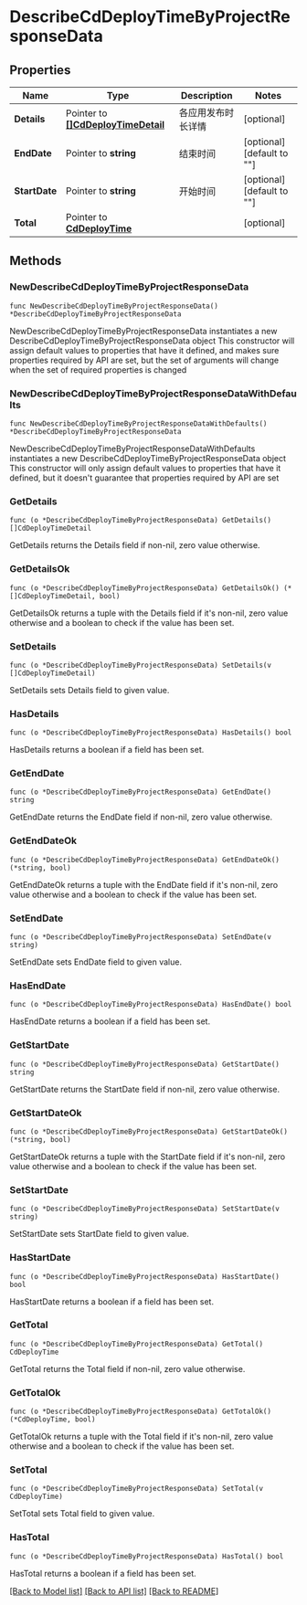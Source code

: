 # DescribeCdDeployTimeByProjectResponseData

## Properties

Name | Type | Description | Notes
------------ | ------------- | ------------- | -------------
**Details** | Pointer to [**[]CdDeployTimeDetail**](CdDeployTimeDetail.md) | 各应用发布时长详情 | [optional] 
**EndDate** | Pointer to **string** | 结束时间 | [optional] [default to ""]
**StartDate** | Pointer to **string** | 开始时间 | [optional] [default to ""]
**Total** | Pointer to [**CdDeployTime**](CdDeployTime.md) |  | [optional] 

## Methods

### NewDescribeCdDeployTimeByProjectResponseData

`func NewDescribeCdDeployTimeByProjectResponseData() *DescribeCdDeployTimeByProjectResponseData`

NewDescribeCdDeployTimeByProjectResponseData instantiates a new DescribeCdDeployTimeByProjectResponseData object
This constructor will assign default values to properties that have it defined,
and makes sure properties required by API are set, but the set of arguments
will change when the set of required properties is changed

### NewDescribeCdDeployTimeByProjectResponseDataWithDefaults

`func NewDescribeCdDeployTimeByProjectResponseDataWithDefaults() *DescribeCdDeployTimeByProjectResponseData`

NewDescribeCdDeployTimeByProjectResponseDataWithDefaults instantiates a new DescribeCdDeployTimeByProjectResponseData object
This constructor will only assign default values to properties that have it defined,
but it doesn't guarantee that properties required by API are set

### GetDetails

`func (o *DescribeCdDeployTimeByProjectResponseData) GetDetails() []CdDeployTimeDetail`

GetDetails returns the Details field if non-nil, zero value otherwise.

### GetDetailsOk

`func (o *DescribeCdDeployTimeByProjectResponseData) GetDetailsOk() (*[]CdDeployTimeDetail, bool)`

GetDetailsOk returns a tuple with the Details field if it's non-nil, zero value otherwise
and a boolean to check if the value has been set.

### SetDetails

`func (o *DescribeCdDeployTimeByProjectResponseData) SetDetails(v []CdDeployTimeDetail)`

SetDetails sets Details field to given value.

### HasDetails

`func (o *DescribeCdDeployTimeByProjectResponseData) HasDetails() bool`

HasDetails returns a boolean if a field has been set.

### GetEndDate

`func (o *DescribeCdDeployTimeByProjectResponseData) GetEndDate() string`

GetEndDate returns the EndDate field if non-nil, zero value otherwise.

### GetEndDateOk

`func (o *DescribeCdDeployTimeByProjectResponseData) GetEndDateOk() (*string, bool)`

GetEndDateOk returns a tuple with the EndDate field if it's non-nil, zero value otherwise
and a boolean to check if the value has been set.

### SetEndDate

`func (o *DescribeCdDeployTimeByProjectResponseData) SetEndDate(v string)`

SetEndDate sets EndDate field to given value.

### HasEndDate

`func (o *DescribeCdDeployTimeByProjectResponseData) HasEndDate() bool`

HasEndDate returns a boolean if a field has been set.

### GetStartDate

`func (o *DescribeCdDeployTimeByProjectResponseData) GetStartDate() string`

GetStartDate returns the StartDate field if non-nil, zero value otherwise.

### GetStartDateOk

`func (o *DescribeCdDeployTimeByProjectResponseData) GetStartDateOk() (*string, bool)`

GetStartDateOk returns a tuple with the StartDate field if it's non-nil, zero value otherwise
and a boolean to check if the value has been set.

### SetStartDate

`func (o *DescribeCdDeployTimeByProjectResponseData) SetStartDate(v string)`

SetStartDate sets StartDate field to given value.

### HasStartDate

`func (o *DescribeCdDeployTimeByProjectResponseData) HasStartDate() bool`

HasStartDate returns a boolean if a field has been set.

### GetTotal

`func (o *DescribeCdDeployTimeByProjectResponseData) GetTotal() CdDeployTime`

GetTotal returns the Total field if non-nil, zero value otherwise.

### GetTotalOk

`func (o *DescribeCdDeployTimeByProjectResponseData) GetTotalOk() (*CdDeployTime, bool)`

GetTotalOk returns a tuple with the Total field if it's non-nil, zero value otherwise
and a boolean to check if the value has been set.

### SetTotal

`func (o *DescribeCdDeployTimeByProjectResponseData) SetTotal(v CdDeployTime)`

SetTotal sets Total field to given value.

### HasTotal

`func (o *DescribeCdDeployTimeByProjectResponseData) HasTotal() bool`

HasTotal returns a boolean if a field has been set.


[[Back to Model list]](../README.md#documentation-for-models) [[Back to API list]](../README.md#documentation-for-api-endpoints) [[Back to README]](../README.md)


